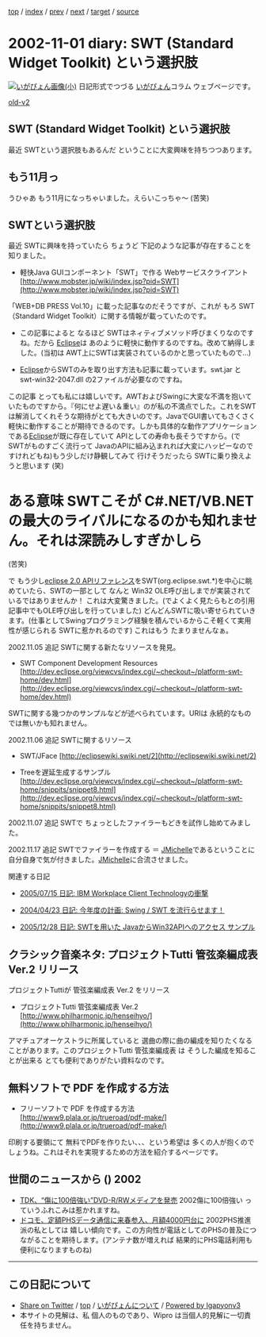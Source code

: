 [top](../index.html) 
 / [index](index.html) 
 / [prev](ig021031.html) 
 / [next](ig021102.html) 
 / [target](https://igapyon.github.io/diary/2002/ig021101.html) 
 / [source](https://github.com/igapyon/diary/blob/master/2002/ig021101.src.md) 

2002-11-01 diary: SWT (Standard Widget Toolkit) という選択肢
=====================================================================================================
[![いがぴょん画像(小)](https://igapyon.github.io/diary/images/iga200306s.jpg "いがぴょん")](https://igapyon.github.io/diary/memo/memoigapyon.html) 日記形式でつづる [いがぴょん](https://igapyon.github.io/diary/memo/memoigapyon.html)コラム ウェブページです。

[old-v2](ig021101-orig.html)

## SWT (Standard Widget Toolkit) という選択肢

最近 SWTという選択肢もあるんだ ということに大変興味を持ちつつあります。


## もう11月っ

うひゃあ もう11月になっちゃいました。えらいこっちゃ～ (苦笑)

## SWTという選択肢

最近 SWTに興味を持っていたら ちょうど 下記のような記事が存在することを知りました。

* 軽快Java GUIコンポーネント「SWT」で作る Webサービスクライアント
  [http://www.mobster.jp/wiki/index.jsp?pid=SWT](http://www.mobster.jp/wiki/index.jsp?pid=SWT)

「WEB+DB PRESS Vol.10」に載った記事なのだそうですが、これが もろ SWT（Standard
Widget Toolkit）に関する情報が載っていたのです。

* この記事によると なるほど SWTはネィティブメソッド呼びまくりなのですね。だから
  [Eclipse](http://www.igapyon.jp/igapyon/diary/keyword/eclipse.html)は あのように軽快に動作するのですね。改めて納得しました。(当初は
  AWT上にSWTは実装されているのかと思っていたもので…)
  
* [Eclipse](http://www.igapyon.jp/igapyon/diary/keyword/eclipse.html)からSWTのみを取り出す方法も記事に載っています。swt.jar
  と swt-win32-2047.dll の2ファイルが必要なのですね。

この記事 とっても私には嬉しいです。AWTおよびSwingに大変な不満を抱いていたものですから。『何にせよ遅い＆重い』のが私の不満点でした。これをSWTは解消してくれそうな期待がとても大きいのです。JavaでGUI書いてもさくさく軽快に動作することが期待できるのです。しかも具体的な動作アプリケーションである[Eclipse](http://www.igapyon.jp/igapyon/diary/keyword/eclipse.html)が既に存在していて
APIとしての寿命も長そうですから。(で SWTがものすごく流行って JavaのAPIに組み込まれれば大変にハッピーなのですけれどもね)もう少しだけ静観してみて 行けそうだったら SWTに乗り換えようと思います (笑)
# ある意味 SWTこそが C#.NET/VB.NET の最大のライバルになるのかも知れません。それは深読みしすぎかしら
(苦笑)

で もう少し[eclipse 2.0 APIリファレンス](http://download.eclipse.org/downloads/documentation/2.0/html/plugins/org.eclipse.platform.doc.isv/reference/api/overview-summary.html)をSWT(org.eclipse.swt.*)を中心に眺めていたら、SWTの一部として なんと Win32
OLE呼び出しまでが実装されているではありませんか！ これは大変驚きました。(でよくよく見たらもとの引用記事中でもOLE呼び出しを行っていました) どんどんSWTに吸い寄せられていきます。(仕事としてSwingプログラミング経験を積んでいるからこそ軽くて実用性が感じられる SWTに惹かれるのです) これはもう たまりませんなぁ。

2002.11.05 追記 SWTに関する新たなリソースを発見。

* SWT Component Development Resources
  [http://dev.eclipse.org/viewcvs/index.cgi/~checkout~/platform-swt-home/dev.html](http://dev.eclipse.org/viewcvs/index.cgi/~checkout~/platform-swt-home/dev.html)

SWTに関する幾つかのサンプルなどが述べられています。URIは 永続的なものでは無いかも知れません。

2002.11.06 追記 SWTに関するリソース

* SWT/JFace
  [http://eclipsewiki.swiki.net/2](http://eclipsewiki.swiki.net/2)
  
* Treeを遅延生成するサンプル
  [http://dev.eclipse.org/viewcvs/index.cgi/~checkout~/platform-swt-home/snippits/snippet8.html](http://dev.eclipse.org/viewcvs/index.cgi/~checkout~/platform-swt-home/snippits/snippet8.html)

2002.11.07 追記 SWTで ちょっとしたファイラーもどきを試作し始めてみました。

2002.11.17 追記 SWTでファイラーを作成する ＝ [JMichelle](http://sourceforge.net/projects/jmichelle/)であるということに自分自身で気が付きました。[JMichelle](http://sourceforge.net/projects/jmichelle/)に合流させました。

関連する日記

* [2005/07/15 日記: IBM Workplace Client Technologyの衝撃](../2005/ig050715.html)
  
* [2004/04/23 日記: 今年度の計画: Swing / SWT を流行らせます！](../2004/ig040423.html)
  
* [2005/12/28 日記: SWTを用いた JavaからWin32APIへのアクセス サンプル](../2005/ig051228.html)

## クラシック音楽ネタ: プロジェクトTutti 管弦楽編成表 Ver.2 リリース

プロジェクトTuttiが 管弦楽編成表 Ver.2 をリリース

* プロジェクトTutti 管弦楽編成表 Ver.2
  [http://www.philharmonic.jp/henseihyo/](http://www.philharmonic.jp/henseihyo/)

アマチュアオーケストラに所属していると 選曲の際に曲の編成を知りたくなることがあります。このプロジェクトTutti 管弦楽編成表 は そうした編成を知ることが出来る とても便利でありがたい資料なのです。

## 無料ソフトで PDF を作成する方法

* フリーソフトで PDF を作成する方法
  [http://www9.plala.or.jp/trueroad/pdf-make/](http://www9.plala.or.jp/trueroad/pdf-make/)

印刷する要領にて 無料でPDFを作りたい、、、という希望は 多くの人が抱くのでしょうね。これはそれを実現するための方法を紹介するページです。

## 世間のニュースから () 2002

* [TDK、“傷に100倍強い”DVD-R/RWメディアを発売](http://www.zdnet.co.jp/news/0210/31/njbt_06.html)  2002傷に100倍強い っていうふれこみは惹かれますね。
* [ドコモ、定額PHSデータ通信に来春参入、月額4000円台に](http://www.zdnet.co.jp/news/0210/31/njbt_04.html)  2002PHS推進派の私としては 嬉しい傾向です。この方向性が電話としてのPHSの普及につながることを期待します。(アンテナ数が増えれば 結果的にPHS電話利用も便利になりますものね)


----------------------------------------------------------------------------------------------------

## この日記について

* [Share on Twitter](https://twitter.com/intent/tweet?hashtags=igapyon%2Cdiary%2C%E3%81%84%E3%81%8C%E3%81%B4%E3%82%87%E3%82%93&text=SWT+%28Standard+Widget+Toolkit%29+%E3%81%A8%E3%81%84%E3%81%86%E9%81%B8%E6%8A%9E%E8%82%A2&url=https%3A%2F%2Figapyon.github.io%2Fdiary%2F2002%2Fig021101.html) / [top](../index.html) / [いがぴょんについて](https://igapyon.github.io/diary/memo/memoigapyon.html) / [Powered by Igapyonv3](https://github.com/igapyon/igapyonv3)
* 本サイトの見解は、私 個人のものであり、Wipro は当個人的見解に一切責任を持ちません。 
